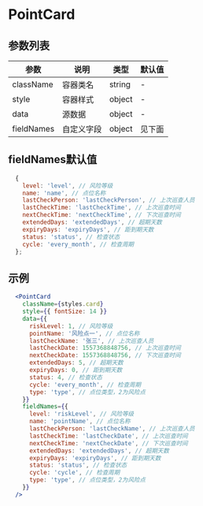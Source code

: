 # PointCard

## 参数列表

| 参数 | 说明 | 类型 | 默认值 |
| -- | -- | -- | -- |
| className | 容器类名 | string | - |
| style | 容器样式 | object | - |
| data | 源数据 | object | - |
| fieldNames | 自定义字段 | object | 见下面 |

## fieldNames默认值

```js
  {
    level: 'level', // 风险等级
    name: 'name', // 点位名称
    lastCheckPerson: 'lastCheckPerson', // 上次巡查人员
    lastCheckTime: 'lastCheckTime', // 上次巡查时间
    nextCheckTime: 'nextCheckTime', // 下次巡查时间
    extendedDays: 'extendedDays', // 超期天数
    expiryDays: 'expiryDays', // 距到期天数
    status: 'status', // 检查状态
    cycle: 'every_month', // 检查周期
  };
```

## 示例

```jsx
  <PointCard
    className={styles.card}
    style={{ fontSize: 14 }}
    data={{
      riskLevel: 1, // 风险等级
      pointName: '风险点一', // 点位名称
      lastCheckName: '张三', // 上次巡查人员
      lastCheckDate: 1557368848756, // 上次巡查时间
      nextCheckDate: 1557368848756, // 下次巡查时间
      extendedDays: 5, // 超期天数
      expiryDays: 0, // 距到期天数
      status: 4, // 检查状态
      cycle: 'every_month', // 检查周期
      type: 'type', // 点位类型，2为风险点
    }}
    fieldNames={{
      level: 'riskLevel', // 风险等级
      name: 'pointName', // 点位名称
      lastCheckPerson: 'lastCheckName', // 上次巡查人员
      lastCheckTime: 'lastCheckDate', // 上次巡查时间
      nextCheckTime: 'nextCheckDate', // 下次巡查时间
      extendedDays: 'extendedDays', // 超期天数
      expiryDays: 'expiryDays', // 距到期天数
      status: 'status', // 检查状态
      cycle: 'cycle', // 检查周期
      type: 'type', // 点位类型，2为风险点
    }}
  />
```
